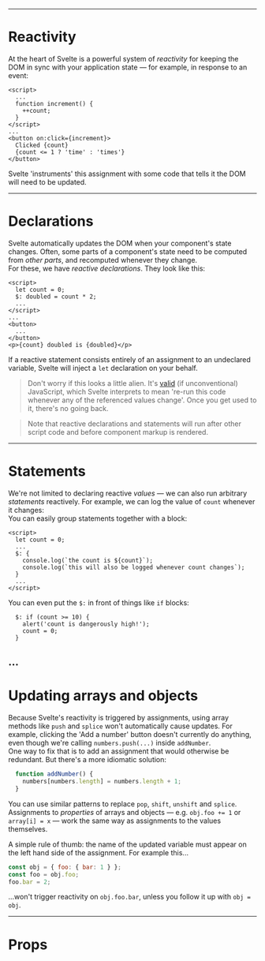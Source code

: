 ------
# **Reactivity**
At the heart of Svelte is a powerful system of _reactivity_ for keeping the DOM in sync with your application state — for example, in response to an event:  
```svelte title="src/routes/part1/reactivity/+page.svelte" "++count" "on:click={increment}"
<script>
  ...
  function increment() {
    ++count;
  }
</script>
...
<button on:click={increment}>
  Clicked {count}
  {count <= 1 ? 'time' : 'times'}
</button>
```
Svelte 'instruments' this assignment with some code that tells it the DOM will need to be updated.  
  
------
# **Declarations**
Svelte automatically updates the DOM when your component's state changes. Often, some parts of a component's state need to be computed from _other parts_, and recomputed whenever they change.  
For these, we have _reactive declarations_. They look like this:
```svelte title="src/routes/part1/reactivity/+page.svelte" {3,10}
<script>
  let count = 0;
  $: doubled = count * 2;
  ...
</script>
...
<button>
  ...
</button>
<p>{count} doubled is {doubled}</p>
```
If a reactive statement consists entirely of an assignment to an undeclared variable, Svelte will inject a `let` declaration on your behalf.
> Don't worry if this looks a little alien. It's [valid](https://developer.mozilla.org/en-US/docs/Web/JavaScript/Reference/Statements/label) (if unconventional) JavaScript, which Svelte interprets to mean 're-run this code whenever any of the referenced values change'. Once you get used to it, there's no going back.  

> Note that reactive declarations and statements will run after other script code and before component markup is rendered.  
  
------
# **Statements**
We're not limited to declaring reactive _values_ — we can also run arbitrary _statements_ reactively. For example, we can log the value of `count` whenever it changes:  
You can easily group statements together with a block:  
```svelte title="src/routes/part1/reactivity/+page.svelte" {4-7}
<script>
  let count = 0;
  ...
  $: {
    console.log(`the count is ${count}`);
    console.log(`this will also be logged whenever count changes`);
  }
  ...
</script>
```
You can even put the `$:` in front of things like `if` blocks:
```svelte title="src/routes/part1/reactivity/+page.svelte" "if (count >= 10)"
  $: if (count >= 10) {
    alert('count is dangerously high!');
    count = 0;
  }
```
...
------
# **Updating arrays and objects**
Because Svelte's reactivity is triggered by assignments, using array methods like `push` and `splice` won't automatically cause updates. For example, clicking the 'Add a number' button doesn't currently do anything, even though we're calling `numbers.push(...)` inside `addNumber`.  
One way to fix that is to add an assignment that would otherwise be redundant. But there's a more idiomatic solution:
```js title="src/routes/part1/reactivity/+page.svelte" {2}
  function addNumber() {
    numbers[numbers.length] = numbers.length + 1;
  }
```
You can use similar patterns to replace `pop`, `shift`, `unshift` and `splice`.  
Assignments to _properties_ of arrays and objects — e.g. `obj.foo += 1` or `array[i] = x` — work the same way as assignments to the values themselves.  

A simple rule of thumb: the name of the updated variable must appear on the left hand side of the assignment. For example this...
```js
const obj = { foo: { bar: 1 } };
const foo = obj.foo;
foo.bar = 2;
```
...won't trigger reactivity on `obj.foo.bar`, unless you follow it up with `obj = obj`.  

------
# **Props**



